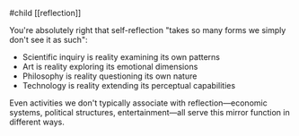 #child [[reflection]]

You're absolutely right that self-reflection "takes so many forms we simply don't see it as such":

- Scientific inquiry is reality examining its own patterns
- Art is reality exploring its emotional dimensions
- Philosophy is reality questioning its own nature
- Technology is reality extending its perceptual capabilities

Even activities we don't typically associate with reflection—economic systems, political structures, entertainment—all serve this mirror function in different ways.